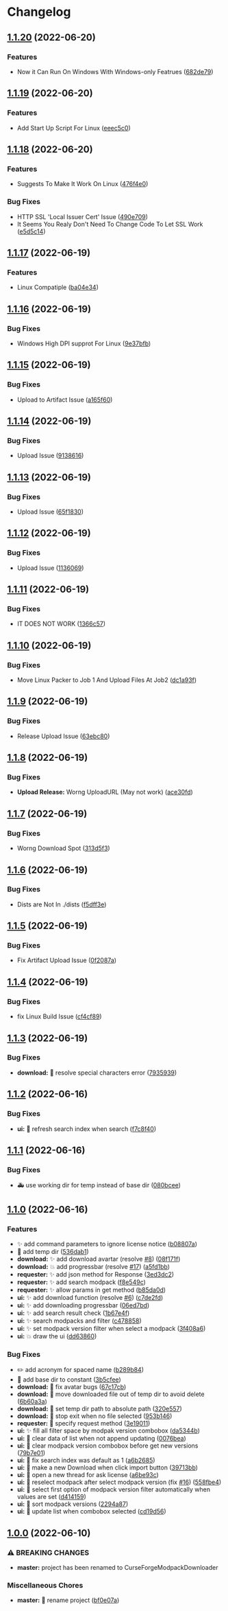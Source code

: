 # Changelog

## [1.1.20](https://github.com/choulily/INDEV-CurseForgeModpackDownloader-LinuxPacker/compare/v1.1.19...v1.1.20) (2022-06-20)


### Features

* Now it Can Run On Windows With Windows-only Featrues ([682de79](https://github.com/choulily/INDEV-CurseForgeModpackDownloader-LinuxPacker/commit/682de79e322ffcf0a3d281c5c5fe720312930306))

## [1.1.19](https://github.com/choulily/INDEV-CurseForgeModpackDownloader-LinuxPacker/compare/v1.1.18...v1.1.19) (2022-06-20)


### Features

* Add Start Up Script For Linux ([eeec5c0](https://github.com/choulily/INDEV-CurseForgeModpackDownloader-LinuxPacker/commit/eeec5c0d173bab459965e9b3e96ee4b2af7a43dc))

## [1.1.18](https://github.com/choulily/INDEV-CurseForgeModpackDownloader-LinuxPacker/compare/v1.1.17...v1.1.18) (2022-06-20)


### Features

* Suggests To Make It Work On Linux ([476f4e0](https://github.com/choulily/INDEV-CurseForgeModpackDownloader-LinuxPacker/commit/476f4e0575cceca67b706a070fc0e901968d173c))


### Bug Fixes

* HTTP SSL 'Local Issuer Cert' Issue ([490e709](https://github.com/choulily/INDEV-CurseForgeModpackDownloader-LinuxPacker/commit/490e709b2aeb10a21494345cc7350fb69835c24b))
* It Seems You Realy Don't Need To Change Code To Let SSL Work ([e5d5c14](https://github.com/choulily/INDEV-CurseForgeModpackDownloader-LinuxPacker/commit/e5d5c147813069011cc7075157fb194c589bc246))

## [1.1.17](https://github.com/choulily/INDEV-CurseForgeModpackDownloader-LinuxPacker/compare/v1.1.16...v1.1.17) (2022-06-19)


### Features

* <INDEV> Linux Compatiple ([ba04e34](https://github.com/choulily/INDEV-CurseForgeModpackDownloader-LinuxPacker/commit/ba04e34281fad0a29985454728a217cd924b12d5))

## [1.1.16](https://github.com/choulily/INDEV-CurseForgeModpackDownloader-LinuxPacker/compare/v1.1.15...v1.1.16) (2022-06-19)


### Bug Fixes

* Windows High DPI supprot For Linux ([9e37bfb](https://github.com/choulily/INDEV-CurseForgeModpackDownloader-LinuxPacker/commit/9e37bfb7a3677773db6bd9fd09e08cae0f44cf3e))

## [1.1.15](https://github.com/choulily/INDEV-CurseForgeModpackDownloader-LinuxPacker/compare/v1.1.14...v1.1.15) (2022-06-19)


### Bug Fixes

* Upload to Artifact Issue ([a165f60](https://github.com/choulily/INDEV-CurseForgeModpackDownloader-LinuxPacker/commit/a165f6014bbf357041bca002735da736d893f5b4))

## [1.1.14](https://github.com/choulily/INDEV-CurseForgeModpackDownloader-LinuxPacker/compare/v1.1.13...v1.1.14) (2022-06-19)


### Bug Fixes

* Upload Issue ([9138616](https://github.com/choulily/INDEV-CurseForgeModpackDownloader-LinuxPacker/commit/913861640bd2859308000d12bd64a221c019aeb7))

## [1.1.13](https://github.com/choulily/INDEV-CurseForgeModpackDownloader-LinuxPacker/compare/v1.1.12...v1.1.13) (2022-06-19)


### Bug Fixes

* Upload Issue ([65f1830](https://github.com/choulily/INDEV-CurseForgeModpackDownloader-LinuxPacker/commit/65f18301ec517eb002c3be8ea3c47fb96b4f23c3))

## [1.1.12](https://github.com/choulily/INDEV-CurseForgeModpackDownloader-LinuxPacker/compare/v1.1.11...v1.1.12) (2022-06-19)


### Bug Fixes

* Upload Issue ([1136069](https://github.com/choulily/INDEV-CurseForgeModpackDownloader-LinuxPacker/commit/113606919296c992b009d0b4b94f5e558847bab7))

## [1.1.11](https://github.com/choulily/INDEV-CurseForgeModpackDownloader-LinuxPacker/compare/v1.1.10...v1.1.11) (2022-06-19)


### Bug Fixes

* IT DOES NOT WORK ([1366c57](https://github.com/choulily/INDEV-CurseForgeModpackDownloader-LinuxPacker/commit/1366c5706f5c37eeb6b769b651ae7b56394ddcad))

## [1.1.10](https://github.com/choulily/INDEV-CurseForgeModpackDownloader-LinuxPacker/compare/v1.1.9...v1.1.10) (2022-06-19)


### Bug Fixes

* Move Linux Packer to Job 1 And Upload Files At Job2 ([dc1a93f](https://github.com/choulily/INDEV-CurseForgeModpackDownloader-LinuxPacker/commit/dc1a93f3b96dbe833723a7df72224589e36c2bbf))

## [1.1.9](https://github.com/choulily/INDEV-CurseForgeModpackDownloader-LinuxPacker/compare/v1.1.8...v1.1.9) (2022-06-19)


### Bug Fixes

* Release Upload Issue ([63ebc80](https://github.com/choulily/INDEV-CurseForgeModpackDownloader-LinuxPacker/commit/63ebc80859ae32ebe915a8b07cc266c6b0e9523d))

## [1.1.8](https://github.com/choulily/INDEV-CurseForgeModpackDownloader-LinuxPacker/compare/v1.1.7...v1.1.8) (2022-06-19)


### Bug Fixes

* **Upload Release:** Worng UploadURL (May not work) ([ace30fd](https://github.com/choulily/INDEV-CurseForgeModpackDownloader-LinuxPacker/commit/ace30fd36c2f7673a6cedaa084303786d366124e))

## [1.1.7](https://github.com/choulily/INDEV-CurseForgeModpackDownloader-LinuxPacker/compare/v1.1.6...v1.1.7) (2022-06-19)


### Bug Fixes

* Worng Download Spot ([313d5f3](https://github.com/choulily/INDEV-CurseForgeModpackDownloader-LinuxPacker/commit/313d5f3ee45ff0c6d6725d1af00c2b046bfd0728))

## [1.1.6](https://github.com/choulily/INDEV-CurseForgeModpackDownloader-LinuxPacker/compare/v1.1.5...v1.1.6) (2022-06-19)


### Bug Fixes

* Dists are Not In ./dists ([f5dff3e](https://github.com/choulily/INDEV-CurseForgeModpackDownloader-LinuxPacker/commit/f5dff3e7c99c0a0ae0483ef51cdb052dfac17a67))

## [1.1.5](https://github.com/choulily/INDEV-CurseForgeModpackDownloader-LinuxPacker/compare/v1.1.4...v1.1.5) (2022-06-19)


### Bug Fixes

* Fix Artifact Upload Issue ([0f2087a](https://github.com/choulily/INDEV-CurseForgeModpackDownloader-LinuxPacker/commit/0f2087ab95eb303e37dbbbda9606cf662070d957))

## [1.1.4](https://github.com/choulily/INDEV-CurseForgeModpackDownloader-LinuxPacker/compare/v1.1.3...v1.1.4) (2022-06-19)


### Bug Fixes

* fix Linux Build Issue ([cf4cf89](https://github.com/choulily/INDEV-CurseForgeModpackDownloader-LinuxPacker/commit/cf4cf8970aa1ef55f31ccdc0537d8f3ee6b5a4c3))

## [1.1.3](https://github.com/choulily/INDEV-CurseForgeModpackDownloader-LinuxPacker/compare/v1.1.2...v1.1.3) (2022-06-19)


### Bug Fixes

* **download:** 🐛 resolve special characters error ([7935939](https://github.com/choulily/INDEV-CurseForgeModpackDownloader-LinuxPacker/commit/79359398c1c12cfa48a20be1bc9ba6f65544798f))

## [1.1.2](https://github.com/AnzhiZhang/CurseForgeModpackDownloader/compare/v1.1.1...v1.1.2) (2022-06-16)


### Bug Fixes

* **ui:** 🐛 refresh search index when search ([f7c8f40](https://github.com/AnzhiZhang/CurseForgeModpackDownloader/commit/f7c8f40ba6bc603c785bedad39978ceb09d48ea9))

## [1.1.1](https://github.com/AnzhiZhang/CurseForgeModpackDownloader/compare/v1.1.0...v1.1.1) (2022-06-16)


### Bug Fixes

* 🚑️ use working dir for temp instead of base dir ([080bcee](https://github.com/AnzhiZhang/CurseForgeModpackDownloader/commit/080bcee7a4d8971056d276ae847b0b3dbd42e87e))

## [1.1.0](https://github.com/AnzhiZhang/CurseForgeModpackDownloader/compare/v1.0.0...v1.1.0) (2022-06-16)


### Features

* ✨ add command parameters to ignore license notice ([b08807a](https://github.com/AnzhiZhang/CurseForgeModpackDownloader/commit/b08807a974578a38f673f0010ebc8f13bc32e99b))
* 🚚 add temp dir ([536dab1](https://github.com/AnzhiZhang/CurseForgeModpackDownloader/commit/536dab1c193d161a4de341ea8294f11c1bff3e6d))
* **download:** ✨ add download avartar (resolve [#8](https://github.com/AnzhiZhang/CurseForgeModpackDownloader/issues/8)) ([08f171f](https://github.com/AnzhiZhang/CurseForgeModpackDownloader/commit/08f171f64964daf23f542a1d00d606b15882ae48))
* **download:** 💥 add progressbar (resolve [#17](https://github.com/AnzhiZhang/CurseForgeModpackDownloader/issues/17)) ([a5fd1bb](https://github.com/AnzhiZhang/CurseForgeModpackDownloader/commit/a5fd1bb7995032efd0fc20f2eff4084d605c2235))
* **requester:** ✨ add json method for Response ([3ed3dc2](https://github.com/AnzhiZhang/CurseForgeModpackDownloader/commit/3ed3dc24a4c5c26890e7135b9b79500589bb6d64))
* **requester:** ✨ add search modpack ([f8e549c](https://github.com/AnzhiZhang/CurseForgeModpackDownloader/commit/f8e549c8e42af9263804600d73f08abe4211e0b1))
* **requester:** ✨ allow params in get method ([b85da0d](https://github.com/AnzhiZhang/CurseForgeModpackDownloader/commit/b85da0d38d492eafdd0efdb0cafa295a4df77853))
* **ui:** ✨ add download function (resolve [#6](https://github.com/AnzhiZhang/CurseForgeModpackDownloader/issues/6)) ([c7de2fd](https://github.com/AnzhiZhang/CurseForgeModpackDownloader/commit/c7de2fdb0b23da60aa5c4086c7a91022ec352753))
* **ui:** ✨ add downloading progressbar ([06ed7bd](https://github.com/AnzhiZhang/CurseForgeModpackDownloader/commit/06ed7bd388ff6bb683b6e11dd228541477ed6e06))
* **ui:** ✨ add search result check ([1b67e4f](https://github.com/AnzhiZhang/CurseForgeModpackDownloader/commit/1b67e4fa85123de5e96b126265dfea56121b302d))
* **ui:** ✨ search modpacks and filter ([c478858](https://github.com/AnzhiZhang/CurseForgeModpackDownloader/commit/c478858346b7a44dc93bd21030669a452b6775e6))
* **ui:** ✨ set modpack version filter when select a modpack ([3f408a6](https://github.com/AnzhiZhang/CurseForgeModpackDownloader/commit/3f408a65115016c0a7669c8f9c28d3ca3c4cea26))
* **ui:** 💥 draw the ui ([dd63860](https://github.com/AnzhiZhang/CurseForgeModpackDownloader/commit/dd63860daadd3dc524a97f1efed8872967790df8))


### Bug Fixes

* ✏️ add acronym for spaced name ([b289b84](https://github.com/AnzhiZhang/CurseForgeModpackDownloader/commit/b289b84bd24281d329b67bbae3cc9003a3e56873))
* 🐛 add base dir to constant ([3b5cfee](https://github.com/AnzhiZhang/CurseForgeModpackDownloader/commit/3b5cfee44f70b513460fe738e02430af93a024af))
* **download:** 🐛 fix avatar bugs ([67c17cb](https://github.com/AnzhiZhang/CurseForgeModpackDownloader/commit/67c17cba6fd73dd6a22c9b3c09f4b283440503f8))
* **download:** 🐛 move downloaded file out of temp dir to avoid delete ([6b60a3a](https://github.com/AnzhiZhang/CurseForgeModpackDownloader/commit/6b60a3a0a87a26886d2972cedab5beb3ef54edb4))
* **download:** 🐛 set temp dir path to absolute path ([320e557](https://github.com/AnzhiZhang/CurseForgeModpackDownloader/commit/320e5570d9f39b83ebbd33458b2b67bcab254ff1))
* **download:** 🐛 stop exit when no file selected ([953b146](https://github.com/AnzhiZhang/CurseForgeModpackDownloader/commit/953b1467ea32ebc9fda28f0ac9f5981c523c0d28))
* **requester:** 🐛 specify request method ([3e19011](https://github.com/AnzhiZhang/CurseForgeModpackDownloader/commit/3e1901111ca7ce767ef8454f333e09803c6b9978))
* **ui:** ✨ fill all filter space by modpak version combobox ([da5344b](https://github.com/AnzhiZhang/CurseForgeModpackDownloader/commit/da5344ba0c65e4e87f730e21b0cd2d0ec675597b))
* **ui:** 🐛 clear data of list when not append updating ([0076bea](https://github.com/AnzhiZhang/CurseForgeModpackDownloader/commit/0076bea6da459e4853fc3e35733642c7b47dd0de))
* **ui:** 🐛 clear modpack version combobox before get new versions ([79b7e01](https://github.com/AnzhiZhang/CurseForgeModpackDownloader/commit/79b7e014fa74020f6bb58f6781e3d86878d1b866))
* **ui:** 🐛 fix search index was default as 1 ([a6b2685](https://github.com/AnzhiZhang/CurseForgeModpackDownloader/commit/a6b2685877742d738300cfdd5f105f9ab1e0b6b0))
* **ui:** 🐛 make a new Download when click import button ([39713bb](https://github.com/AnzhiZhang/CurseForgeModpackDownloader/commit/39713bbb63af61c1994968eaf7961e4054643c02))
* **ui:** 🐛 open a new thread for ask license ([a6be93c](https://github.com/AnzhiZhang/CurseForgeModpackDownloader/commit/a6be93ca12e9a13ac6d483cf31ddfd6e6095b173))
* **ui:** 🐛 reselect modpack after select modpack version (fix [#16](https://github.com/AnzhiZhang/CurseForgeModpackDownloader/issues/16)) ([558fbe4](https://github.com/AnzhiZhang/CurseForgeModpackDownloader/commit/558fbe4813ab59d38e7dbb710347ee434af533af))
* **ui:** 🐛 select first option of modpack version filter automatically when values are set ([d414159](https://github.com/AnzhiZhang/CurseForgeModpackDownloader/commit/d414159f2e6b500016efba3da406317b5b941875))
* **ui:** 🐛 sort modpack versions ([2294a87](https://github.com/AnzhiZhang/CurseForgeModpackDownloader/commit/2294a876232a0cf069aa2fbbeabd3c6b7002a391))
* **ui:** 🐛 update list when combobox selected ([cd19d56](https://github.com/AnzhiZhang/CurseForgeModpackDownloader/commit/cd19d5677d5a0e49dd4fdc9f9130e7d50cd6e307))

## [1.0.0](https://github.com/AnzhiZhang/CurseForgeModpackDownloader/compare/0.2.3...v1.0.0) (2022-06-10)


### ⚠ BREAKING CHANGES

* **master:** project has been renamed to CurseForgeModpackDownloader

### Miscellaneous Chores

* **master:** 🚚 rename project ([bf0e07a](https://github.com/AnzhiZhang/CurseForgeModpackDownloader/commit/bf0e07a6fbc493239f11e98cabc9a28e519bc53f))
